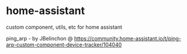 # home-assistant

custom component, utils, etc for home assistant

ping_arp - by JBelinchon @ https://community.home-assistant.io/t/ping-arp-custom-component-device-tracker/104040
